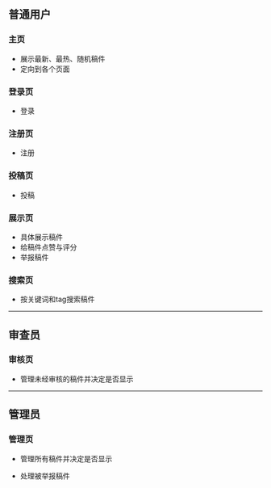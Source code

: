 ## 普通用户

### 主页

- 展示最新、最热、随机稿件
- 定向到各个页面

### 登录页

- 登录

### 注册页

- 注册

### 投稿页

- 投稿

### 展示页

- 具体展示稿件
- 给稿件点赞与评分
- 举报稿件

### 搜索页

- 按关键词和tag搜索稿件

---

## 审查员

### 审核页

- 管理未经审核的稿件并决定是否显示

---

## 管理员

### 管理页

- 管理所有稿件并决定是否显示

- 处理被举报稿件